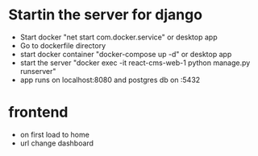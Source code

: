# Startin the server for django

- Start docker "net start com.docker.service" or desktop app
- Go to dockerfile directory
- start docker container "docker-compose up -d" or desktop app
- start the server "docker exec -it react-cms-web-1 python manage.py runserver"
- app runs on localhost:8080 and postgres db on :5432

# frontend

- on first load to home
- url change dashboard
